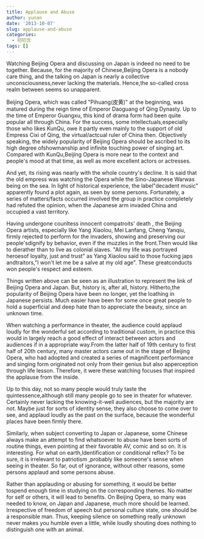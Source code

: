 ```yaml
---
title: Applause and Abuse
author: yunan
date: '2013-10-07'
slug: applause-and-abuse
categories:
  - 叨叨念
tags: []
---
```


Watching Beijing Opera and discussing on Japan is indeed no need to be together. Because, for the majority of Chinese,Beijing Opera is a nobody care thing, and the talking on Japan is nearly a collective unconsciousness,never lacking the materials. Hence,the so-called cross realm between seems so unapparent.

 

Beijing Opera, which was called "Pihuang(皮黄)" at the beginning, was matured during the reign time of Emperor Daoguang of Qing Dynasty. Up to the time of Emperor Guangxu, this kind of drama form had been quite popular all through China. For the success, some intellectuals,especially those who likes KunQu, owe it partly even mainly to the support of old Empress Cixi of Qing, the virtual/actcual ruler of China then. Objectively speaking, the widely popularity of Beijing Opera should be ascribed to its high degree ofshowmanship and infinite touching power of singing art. Compared with KunQu,Beijing Opera is more near to the context and people's mood at that time, as well as more excellent actors or actresses. 

 

And yet, its rising was nearly with the whole country's decline. It is said that the old empress was watching the Opera while the Sino-Japanese Warwas being on the sea. In light of historical experience, the label"decadent music" apparently found a plot again, as seen by some persons. Fortunately, a series of matters/facts occurred involved the group in practice completely  had  refuted the opinion, when the Japanese arm invaded China and occupied a vast territory.

 

Having undergone counltess innocent compatroits' death , the Beijing Opera artists, especially like Yang Xiaolou, Mei Lanfang, Cheng Yanqiu, firmly rejected to perform for the invaders, showing and preserving our people'sdignify by behavior, even if the muzzles in the front.Then would like to dierather than to live as colonial slaves. "All my life was portrayed heroesof loyalty, just and trust" as Yang Xiaolou said to those fucking japs andtraitors,"I won't let me be a salve at my old age". These greatconducts won people's respect and esteem.

 

Things written above can be seen as an illustration to represent the link of Beijing Opera and Japan. But, history is, after all, history. Hitherto,the popularity of Beijing Opera have been no longer, yet the loathing in Japanese persists. Much easier have been for some once great people to hold a superficial and deep hate than to appreciate the beauty, since an unknown time.

 

When watching a performance in theater, the audience could applaud loudly for the wonderful set according to traditional custom, in practice this would in largely reach a good effect of interact between actors and audiences if in a appropriate way.From the latter half of 19th century to first half of 20th century, many master actors came out in the stage of Beijing Opera, who had adopted and created a series of magnificent performance and singing form originated not only from their genius but also apperception through life lesson. Therefore, it were these watching focuses that inspired the applause from the inside.

 

Up to this day, not so many people would truly taste the quintessence,although still many people go to see in theater for whatever. Certainly never lacking the knowing-it-well audiences, but the majority are not. Maybe just for sorts of identity sense, they also choose to come over to see, and applaud loudly as the past on the surface, because the wonderful places have been firmly there.

 

Similarly, when subject converting to Japan or Japanese,  some Chinese always make an attempt to find whatsoever to abuse have been sorts of routine things, even pointing at their favorable AV, comic and so on. It is interesting. For what on earth,Identification or conditional reflex? To be sure, it is irrelevant to patriotism ,probably like someone's sense when seeing in theater. So far, out of ignorance, without other reasons, some persons applaud and some persons abuse.

 

Rather than applauding or abusing for something, it would be better tospend enough time in studying on the corresponding themes. No matter for self or others, it will lead to benefits. On Beijing Opera, so many was needed to know, on Japan and Japanese, much more should be learned.  Irrespective of freedom of speech but personal culture state, one should be a responsible man. Thus, keeping silence on something really unknown never makes you humble even a little, while loudly shouting does nothing to distinguish one with an animal. 